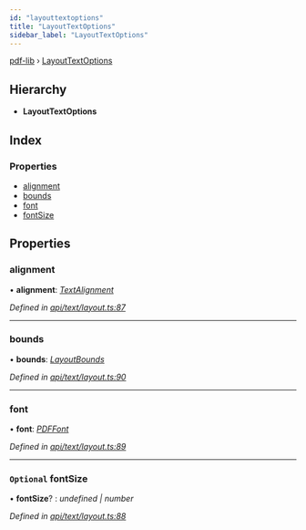 ```yaml
---
id: "layouttextoptions"
title: "LayoutTextOptions"
sidebar_label: "LayoutTextOptions"
---
```


[pdf-lib](../index.md) › [LayoutTextOptions](layouttextoptions.md)

## Hierarchy

* **LayoutTextOptions**

## Index

### Properties

* [alignment](layouttextoptions.md#alignment)
* [bounds](layouttextoptions.md#bounds)
* [font](layouttextoptions.md#font)
* [fontSize](layouttextoptions.md#optional-fontsize)

## Properties

###  alignment

• **alignment**: *[TextAlignment](../enums/textalignment.md)*

*Defined in [api/text/layout.ts:87](https://github.com/Hopding/pdf-lib/blob/aa457ba/src/api/text/layout.ts#L87)*

___

###  bounds

• **bounds**: *[LayoutBounds](layoutbounds.md)*

*Defined in [api/text/layout.ts:90](https://github.com/Hopding/pdf-lib/blob/aa457ba/src/api/text/layout.ts#L90)*

___

###  font

• **font**: *[PDFFont](../classes/pdffont.md)*

*Defined in [api/text/layout.ts:89](https://github.com/Hopding/pdf-lib/blob/aa457ba/src/api/text/layout.ts#L89)*

___

### `Optional` fontSize

• **fontSize**? : *undefined | number*

*Defined in [api/text/layout.ts:88](https://github.com/Hopding/pdf-lib/blob/aa457ba/src/api/text/layout.ts#L88)*
